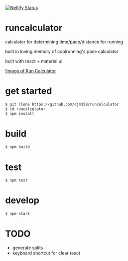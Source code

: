 [![Netlify Status](https://api.netlify.com/api/v1/badges/6b0cc0c5-26fb-40e5-a4a9-3e1d893c429b/deploy-status)](https://app.netlify.com/sites/musing-wiles-f46ad5/deploys)

# runcalculator
calculator for determining time/pace/distance for running

built in loving memory of coolrunning's pace calculator

built with react + material ui

[!Image of Run Calculator](https://runcalc.s3.us-east-2.amazonaws.com/runcalc.png)

# get started
```sh
$ git clone https://github.com/djm158/runcalculator
$ cd runcalculator
$ npm install
```

# build

```sh
$ npm build
```

# test

```sh
$ npm test
```

# develop
```sh
$ npm start
```

# TODO
* generate splits
* keyboard shortcut for clear (esc)

